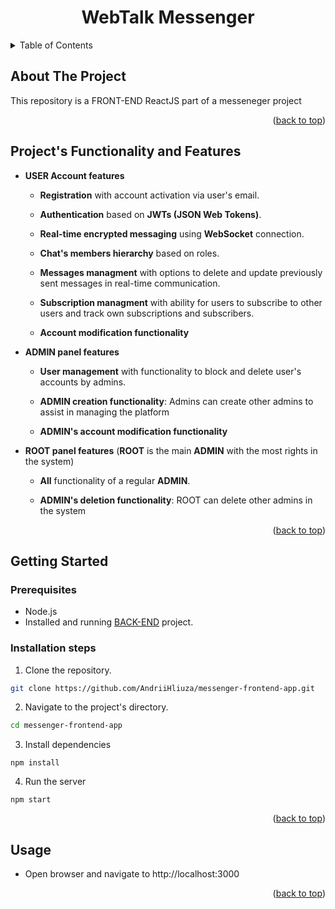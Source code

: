 <a name="readme-top"></a>
<h1 align="center"><b>WebTalk Messenger</b></h1>


<!-- TABLE OF CONTENTS -->
<details>
  <summary>Table of Contents</summary>
  <ol>
    <li>
      <a href="#description">About The Project</a>
    </li>
    <li>
      <a href="#projects-functionality-and-features">Project's Functionality and Features</a>
    </li>
    <li>
      <a href="#getting-started">Getting Started</a>
      <ul>
        <li><a href="#prerequisites">Prerequisites</a></li>
        <li><a href="#installation-steps">Installation Steps</a></li>
      </ul>
    </li>
    <li><a href="#usage">Usage</a></li>
  </ol>
</details>


<!-- About The Project -->
## About The Project
This repository is a FRONT-END ReactJS part of a messeneger project

<p align="right">(<a href="#readme-top">back to top</a>)</p>


<!-- Project's Functionality and Features -->
## Project's Functionality and Features

* **USER Account features**

    - **Registration** with account activation via user's email.

    - **Authentication** based on **JWTs (JSON Web Tokens)**.

    - **Real-time encrypted messaging** using **WebSocket** connection.

    - **Chat's members hierarchy** based on roles.

    - **Messages managment** with options to delete and update previously sent messages in real-time communication.

    - **Subscription managment** with ability for users to subscribe to other users and track own subscriptions and subscribers.

    - **Account modification functionality**

* **ADMIN panel features**

    - **User management** with functionality to block and delete user's accounts by admins.

    - **ADMIN creation functionality**: Admins can create other admins to assist in managing the platform
    
    - **ADMIN's account modification functionality**

* **ROOT panel features** (**ROOT** is the main **ADMIN** with the most rights in the system)

    - **All** functionality of a regular **ADMIN**.

    - **ADMIN's deletion functionality**: ROOT can delete other admins in the system

<p align="right">(<a href="#readme-top">back to top</a>)</p>


<!-- Getting Started -->
## Getting Started

### Prerequisites
* Node.js
* Installed and running [BACK-END](https://github.com/AndriiHliuza/messenger) project.

### Installation steps
1. Clone the repository.
```sh
git clone https://github.com/AndriiHliuza/messenger-frontend-app.git
```

2. Navigate to the project's directory.
```sh
cd messenger-frontend-app
```

3. Install dependencies
```
npm install
```

4. Run the server
```
npm start
```

<p align="right">(<a href="#readme-top">back to top</a>)</p>


<!-- Usage -->
## Usage
* Open browser and navigate to http://localhost:3000

<p align="right">(<a href="#readme-top">back to top</a>)</p>
